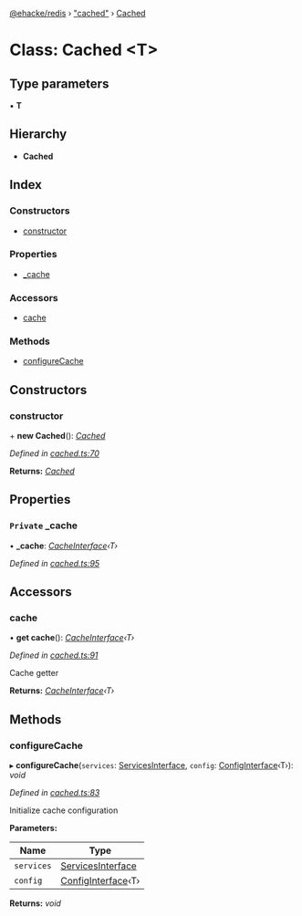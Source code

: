 [@ehacke/redis](../README.md) › ["cached"](../modules/_cached_.md) › [Cached](_cached_.cached.md)

# Class: Cached <**T**>

## Type parameters

▪ **T**

## Hierarchy

* **Cached**

## Index

### Constructors

* [constructor](_cached_.cached.md#constructor)

### Properties

* [_cache](_cached_.cached.md#private-_cache)

### Accessors

* [cache](_cached_.cached.md#cache)

### Methods

* [configureCache](_cached_.cached.md#configurecache)

## Constructors

###  constructor

\+ **new Cached**(): *[Cached](_cached_.cached.md)*

*Defined in [cached.ts:70](https://github.com/ehacke/redis/blob/07fa980/cached.ts#L70)*

**Returns:** *[Cached](_cached_.cached.md)*

## Properties

### `Private` _cache

• **_cache**: *[CacheInterface](../interfaces/_cache_.cacheinterface.md)‹T›*

*Defined in [cached.ts:95](https://github.com/ehacke/redis/blob/07fa980/cached.ts#L95)*

## Accessors

###  cache

• **get cache**(): *[CacheInterface](../interfaces/_cache_.cacheinterface.md)‹T›*

*Defined in [cached.ts:91](https://github.com/ehacke/redis/blob/07fa980/cached.ts#L91)*

Cache getter

**Returns:** *[CacheInterface](../interfaces/_cache_.cacheinterface.md)‹T›*

## Methods

###  configureCache

▸ **configureCache**(`services`: [ServicesInterface](../interfaces/_cache_.servicesinterface.md), `config`: [ConfigInterface](../interfaces/_cache_.configinterface.md)‹T›): *void*

*Defined in [cached.ts:83](https://github.com/ehacke/redis/blob/07fa980/cached.ts#L83)*

Initialize cache configuration

**Parameters:**

Name | Type |
------ | ------ |
`services` | [ServicesInterface](../interfaces/_cache_.servicesinterface.md) |
`config` | [ConfigInterface](../interfaces/_cache_.configinterface.md)‹T› |

**Returns:** *void*
